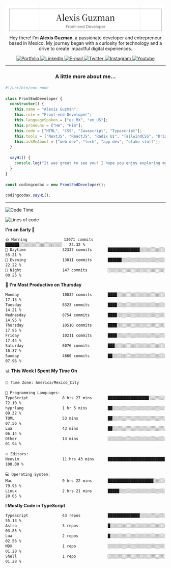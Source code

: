 <img align='right' src="./Banner.png" width="" />
<p align='center'>Hey there! I’m <strong>Alexis Guzman</strong>, a passionate developer and entrepreneur based in Mexico. My journey began with a curiosity for technology and a drive to create impactful digital experiences.</p>

<div align='center'>
  <a href='https://www.codingcodax.dev' target='_blank'>
    <img alt='Portfolio' src='https://img.shields.io/badge/Portfolio-black?logo=vercel&style=flat-square'>
  </a>
  <a href='https://linkedin.com/in/codingcodax' target='_blank'>
    <img alt='LinkedIn' src='https://img.shields.io/badge/LinkedIn-black?logo=LinkedIn&style=flat-square'>
  </a>
  <a href='mailto:hello@codingcodax.com' target='_blank'>
    <img alt='E-mail' src='https://img.shields.io/badge/Email-black?logo=Gmail&style=flat-square'>
  </a>
  <a href='https://x.com/codingcodax' target='_blank'>
    <img alt='Twitter' src='https://img.shields.io/badge/X-black?logo=X&style=flat-square'>
  </a>
  <a href='https://www.instagram.com/codingcodax' target='_blank'>
    <img alt='Instagram' src='https://img.shields.io/badge/Instagram-black?logo=Instagram&style=flat-square'>
  </a>
  <a href='https://www.youtube.com/@codingcodax' target='_blank'>
    <img alt='Youtube' src='https://img.shields.io/badge/YouTube-black?logo=Youtube&style=flat-square'>
  </a>
</div>


---

<h3 align='center'>A little more about me...</h3>

```typescript
#!/usr/bin/env node

class FrontEndDeveloper {
  constructor() {
    this.name = "Alexis Guzman";
    this.role = "Front-end Developer";
    this.languageSpoken = ["es_MX", "en_US"];
    this.pronouns = ["He", "Him"];
    this.code = ["HTML", "CSS", "Javascript", "Typescript"];
    this.tools = ["NextJS", "ReactJS", "Radix UI", "TailwindCSS", "Drizzle", "tRPC"];
    this.askMeAbout = ["web dev", "tech", "app dev", "otaku stuff"];
  }

  sayHi() {
    console.log("It was great to see you! I hope you enjoy exploring my work.");
  }
}

const codingcodax = new FrontEndDeveloper();

codingcodax.sayHi();
```

---

<!--START_SECTION:waka-->
![Code Time](http://img.shields.io/badge/Code%20Time-3%2C994%20hrs%2038%20mins-blue)

![Lines of code](https://img.shields.io/badge/From%20Hello%20World%20I%27ve%20Written-10.1%20million%20lines%20of%20code-blue)

**I'm an Early 🐤** 

```text
🌞 Morning                13071 commits       ██████░░░░░░░░░░░░░░░░░░░   22.32 % 
🌆 Daytime                32337 commits       ██████████████░░░░░░░░░░░   55.21 % 
🌃 Evening                13011 commits       ██████░░░░░░░░░░░░░░░░░░░   22.22 % 
🌙 Night                  147 commits         ░░░░░░░░░░░░░░░░░░░░░░░░░   00.25 % 
```
📅 **I'm Most Productive on Thursday** 

```text
Monday                   10032 commits       ████░░░░░░░░░░░░░░░░░░░░░   17.13 % 
Tuesday                  8323 commits        ████░░░░░░░░░░░░░░░░░░░░░   14.21 % 
Wednesday                8754 commits        ████░░░░░░░░░░░░░░░░░░░░░   14.95 % 
Thursday                 10510 commits       ████░░░░░░░░░░░░░░░░░░░░░   17.95 % 
Friday                   10211 commits       ████░░░░░░░░░░░░░░░░░░░░░   17.44 % 
Saturday                 6076 commits        ███░░░░░░░░░░░░░░░░░░░░░░   10.37 % 
Sunday                   4660 commits        ██░░░░░░░░░░░░░░░░░░░░░░░   07.96 % 
```


📊 **This Week I Spent My Time On** 

```text
🕑︎ Time Zone: America/Mexico_City

💬 Programming Languages: 
TypeScript               8 hrs 27 mins       ██████████████████░░░░░░░   72.10 % 
hyprlang                 1 hr 5 mins         ██░░░░░░░░░░░░░░░░░░░░░░░   09.32 % 
TOML                     53 mins             ██░░░░░░░░░░░░░░░░░░░░░░░   07.56 % 
Lua                      43 mins             ██░░░░░░░░░░░░░░░░░░░░░░░   06.14 % 
Other                    13 mins             ░░░░░░░░░░░░░░░░░░░░░░░░░   01.94 % 

🔥 Editors: 
Neovim                   11 hrs 43 mins      █████████████████████████   100.00 % 

💻 Operating System: 
Mac                      9 hrs 22 mins       ████████████████████░░░░░   79.95 % 
Linux                    2 hrs 21 mins       █████░░░░░░░░░░░░░░░░░░░░   20.05 % 
```

**I Mostly Code in TypeScript** 

```text
TypeScript               43 repos            ██████████████░░░░░░░░░░░   55.13 % 
Astro                    3 repos             █░░░░░░░░░░░░░░░░░░░░░░░░   03.85 % 
Lua                      2 repos             █░░░░░░░░░░░░░░░░░░░░░░░░   02.56 % 
MDX                      1 repo              ░░░░░░░░░░░░░░░░░░░░░░░░░   01.28 % 
Shell                    1 repo              ░░░░░░░░░░░░░░░░░░░░░░░░░   01.28 % 
```




<!--END_SECTION:waka-->
